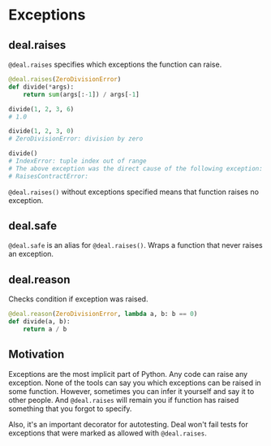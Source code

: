 # Exceptions

## deal.raises

`@deal.raises` specifies which exceptions the function can raise.

```python
@deal.raises(ZeroDivisionError)
def divide(*args):
    return sum(args[:-1]) / args[-1]

divide(1, 2, 3, 6)
# 1.0

divide(1, 2, 3, 0)
# ZeroDivisionError: division by zero

divide()
# IndexError: tuple index out of range
# The above exception was the direct cause of the following exception:
# RaisesContractError:
```

`@deal.raises()` without exceptions specified means that function raises no exception.

## deal.safe

`@deal.safe` is an alias for `@deal.raises()`. Wraps a function that never raises an exception.

## deal.reason

Checks condition if exception was raised.

```python run
@deal.reason(ZeroDivisionError, lambda a, b: b == 0)
def divide(a, b):
    return a / b
```

## Motivation

Exceptions are the most implicit part of Python. Any code can raise any exception. None of the tools can say you which exceptions can be raised in some function. However, sometimes you can infer it yourself and say it to other people. And `@deal.raises` will remain you if function has raised something that you forgot to specify.

Also, it's an important decorator for autotesting. Deal won't fail tests for exceptions that were marked as allowed with `@deal.raises`.
